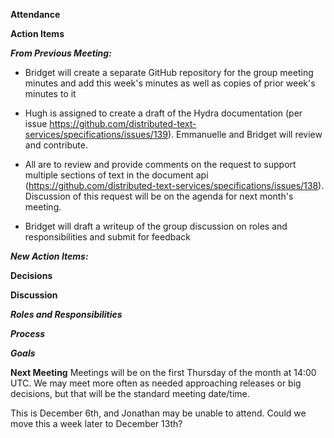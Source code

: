 **Attendance**

**Action Items**

***From Previous Meeting:***

* Bridget will create a separate GitHub repository for the group meeting minutes and add this week's minutes as well as copies of prior week's minutes to it

* Hugh is assigned to create a draft of the Hydra documentation (per issue https://github.com/distributed-text-services/specifications/issues/139). Emmanuelle and Bridget will review and contribute.

* All are to review and provide comments on the request to support multiple sections of text in the document api (https://github.com/distributed-text-services/specifications/issues/138). Discussion of this request will be on the agenda for next month's meeting.

* Bridget will draft a writeup of the group discussion on roles and responsibilities and submit for feedback

***New Action Items:***

**Decisions**

**Discussion**

***Roles and Responsibilities***

***Process***

***Goals***

**Next Meeting**
Meetings will be on the first Thursday of the month at 14:00 UTC. We may meet more often as needed approaching releases or big decisions, but that will be the standard meeting date/time.

This is December 6th, and Jonathan may be unable to attend. Could we move this a week later to December 13th?
